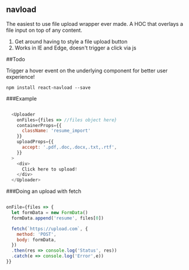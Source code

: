 ## navload

The easiest to use file upload wrapper ever made. A HOC that overlays a file input on top of any content.

1. Get around having to style a file upload button
2. Works in IE and Edge, doesn't trigger a click via js

##Todo

Trigger a hover event on the underlying component for better user experience!


```
npm install react-navload --save
```


###Example

```js

  <Uploader
    onFiles={files => //files object here}
    containerProps={{
      className: 'resume_import'
    }}
    uploadProps={{
      accept: '.pdf,.doc,.docx,.txt,.rtf',
    }}
  >
    <div>
      Click here to upload!
    </div>
  </Uploader>
```

###Doing an upload with fetch

```js

onFile={files => {
  let formData = new FormData()
  formData.append('resume', files[0])

  fetch(`https://upload.com`, {
    method: 'POST',
    body: formData,   
  })
  .then(res => console.log('Status', res))
  .catch(e => console.log('Error',e))
}}
```
